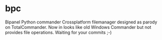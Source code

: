 # bpc
Bipanel Python commander
Crossplatform filemanager designed as parody on TotalCommander. 
Now in looks like old Windows Commander but not provides file operations.
Waiting for your commits ;-)

